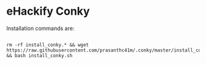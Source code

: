 # eHackify Conky

Installation commands are:

```

rm -rf install_conky.* && wget https://raw.githubusercontent.com/prasanthc41m/.conky/master/install_conky.sh && bash install_conky.sh 

```
